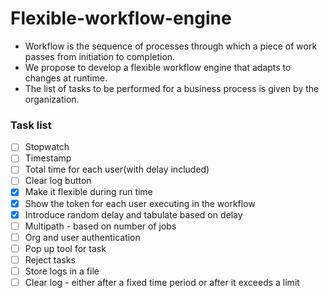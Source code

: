 # Flexible-workflow-engine
- Workflow is the sequence of processes through which a piece of work passes from initiation to completion.
- We propose to develop a flexible workflow engine that adapts to changes at runtime.
- The list of tasks to be performed for a business process is given by the organization.

### Task list
- [ ] Stopwatch
- [ ] Timestamp
- [ ] Total time for each user(with delay included)
- [ ] Clear log button
- [x] Make it flexible during run time
- [x] Show the token for each user executing in the workflow
- [X] Introduce random delay and tabulate based on delay
- [ ] Multipath - based on number of jobs
- [ ] Org and user authentication
- [ ] Pop up tool for task
- [ ] Reject tasks
- [ ] Store logs in a file 
- [ ] Clear log - either after a fixed time period or after it exceeds a limit

